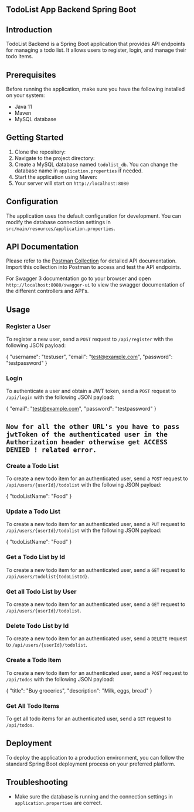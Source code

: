 ## TodoList App Backend Spring Boot

## Introduction

TodoList Backend is a Spring Boot application that provides API endpoints for managing a todo list. It allows users to register, login, and manage their todo items.

## Prerequisites

Before running the application, make sure you have the following installed on your system:

- Java 11
- Maven
- MySQL database

## Getting Started

1. Clone the repository:
2. Navigate to the project directory:
3. Create a MySQL database named `todolist_db`. You can change the database name in `application.properties` if needed.
4. Start the application using Maven:
5. Your server will start on `http://localhost:8080`

## Configuration

The application uses the default configuration for development. You can modify the database connection settings in `src/main/resources/application.properties`.

## API Documentation

Please refer to the [Postman Collection](https://www.postman.com/technical-astronomer-14365988/workspace/todolist-backend/collection/23880545-0efec280-1a21-46ec-bf47-5a00401e825b?action=share&creator=23880545) for detailed API documentation. Import this collection into Postman to access and test the API endpoints.

For Swagger 3 documentation go to your browser and open `http://localhost:8080/swagger-ui` to view the swagger documentation of the different controllers and API's.

## Usage

### Register a User

To register a new user, send a `POST` request to `/api/register` with the following JSON payload:

{
"username": "testuser",
"email": "test@example.com",
"password": "testpassword"
}

### Login

To authenticate a user and obtain a JWT token, send a `POST` request to `/api/login` with the following JSON payload:

{
"email": "test@example.com",
"password": "testpassword"
}

## `Now for all the other URL's you have to pass jwtToken of the authenticated user in the Authorization header otherwise get ACCESS DENIED ! related error.`

### Create a Todo List

To create a new todo item for an authenticated user, send a `POST` request to `/api/users/{userId}/todolist` with the following JSON payload:

{
    "todoListName": "Food"
}

### Update a Todo List

To create a new todo item for an authenticated user, send a `PUT` request to `/api/users/{userId}/todolist` with the following JSON payload:

{
    "todoListName": "Food"
}

### Get a Todo List by Id

To create a new todo item for an authenticated user, send a `GET` request to `/api/users/todolist{todoListId}`.

### Get all Todo List by User

To create a new todo item for an authenticated user, send a `GET` request to `/api/users/{userId}/todolist`.

### Delete Todo List by Id

To create a new todo item for an authenticated user, send a `DELETE` request to `/api/users/{userId}/todolist`.


### Create a Todo Item

To create a new todo item for an authenticated user, send a `POST` request to `/api/todos` with the following JSON payload:

{
"title": "Buy groceries",
"description": "Milk, eggs, bread"
}

### Get All Todo Items

To get all todo items for an authenticated user, send a `GET` request to `/api/todos`.

## Deployment

To deploy the application to a production environment, you can follow the standard Spring Boot deployment process on your preferred platform.

## Troubleshooting

<!-- - If you encounter any issues, please check the application logs for error messages. -->

- Make sure the database is running and the connection settings in `application.properties` are correct.

<!-- ## Contributing
Contributions to this project are welcome! If you find any bugs or have suggestions for improvements, feel free to open an issue or submit a pull request.

## License
This project is licensed under the MIT License - see the [LICENSE](LICENSE) file for details. -->
